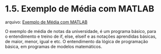 # 1.5. Exemplo de Média com MATLAB
arquivo:
[Exemplo de Média com MATLAB](../1.%20MATLAB%20Básico%20(introdução)/ExemplodeMediacomMATLAB.m)

O exemplo de média de notas da universidade, é um programa básico, para o entendimento e treino de if, else, elseif e as notações aprendidas básicas, de maior, menor, igual e etc.
O entendimento da lógica de programação básica, em programas de modelos matemáticos.
